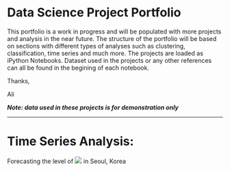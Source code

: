 # Data Science Project Portfolio

This portfolio is a work in progress and will be populated with more projects and analysis in the near future. The structure of the portfolio will be based on sections with different types of analyses such as clustering, classification, time series and much more. The projects are loaded as iPython Notebooks. Dataset used in the projects or any other references can all be found in the begining of each notebook.

Thanks,

Ali

***Note: data used in these projects is for demonstration only***

--------------------

# Time Series Analysis:
Forecasting the level of <img src="https://render.githubusercontent.com/render/math?math=SO_{2}"> in Seoul, Korea
